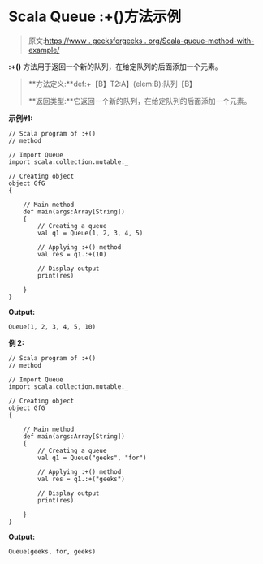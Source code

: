 # Scala Queue :+()方法示例

> 原文:[https://www . geeksforgeeks . org/Scala-queue-method-with-example/](https://www.geeksforgeeks.org/scala-queue-method-with-example/)

**:+()** 方法用于返回一个新的队列，在给定队列的后面添加一个元素。

> **方法定义:**def:+【B】T2:A】(elem:B):队列【B】
> 
> **返回类型:**它返回一个新的队列，在给定队列的后面添加一个元素。

**示例#1:**

```
// Scala program of :+() 
// method 

// Import Queue  
import scala.collection.mutable._

// Creating object 
object GfG 
{ 

    // Main method 
    def main(args:Array[String]) 
    { 
        // Creating a queue 
        val q1 = Queue(1, 2, 3, 4, 5)

        // Applying :+() method 
        val res = q1.:+(10)

        // Display output
        print(res)   

    } 
} 
```

**Output:**

```
Queue(1, 2, 3, 4, 5, 10)

```

**例 2:**

```
// Scala program of :+() 
// method 

// Import Queue  
import scala.collection.mutable._

// Creating object 
object GfG 
{ 

    // Main method 
    def main(args:Array[String]) 
    { 
        // Creating a queue 
        val q1 = Queue("geeks", "for")

        // Applying :+() method 
        val res = q1.:+("geeks")

        // Display output
        print(res)   

    } 
} 
```

**Output:**

```
Queue(geeks, for, geeks)

```